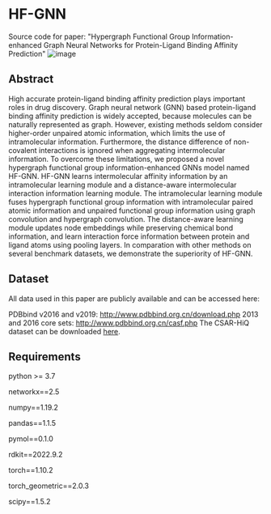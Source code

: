 # HF-GNN
Source code for paper: "Hypergraph Functional Group Information-enhanced Graph Neural Networks for Protein-Ligand Binding Affinity Prediction"
![image](https://github.com/ILangXu/HF-GNN/assets/37317304/dcc11144-63ab-4552-9465-b7ee65a041a6)
## Abstract
High accurate protein-ligand binding affinity prediction plays important roles in drug discovery. Graph neural network (GNN) based protein-ligand binding affinity prediction is widely accepted, because molecules can be naturally represented as graph. However, existing methods seldom consider higher-order unpaired atomic information, which limits the use of intramolecular information. Furthermore, the distance difference of non-covalent interactions is ignored when aggregating intermolecular information. To overcome these limitations, we proposed a novel hypergraph functional group information-enhanced GNNs model named HF-GNN. HF-GNN learns intermolecular affinity information by an intramolecular learning module and a distance-aware intermolecular interaction information learning module. The intramolecular learning module fuses hypergraph functional group information with intramolecular paired atomic information and unpaired functional group information using graph convolution and hypergraph convolution. The distance-aware learning module updates node embeddings while preserving chemical bond information, and learn interaction force information between protein and ligand atoms using pooling layers. In comparation with other methods on several benchmark datasets, we demonstrate the superiority of HF-GNN.

## Dataset

All data used in this paper are publicly available and can be accessed here:

PDBbind v2016 and v2019: http://www.pdbbind.org.cn/download.php
2013 and 2016 core sets: http://www.pdbbind.org.cn/casf.php
The CSAR-HiQ dataset can be downloaded [here](http://www.csardock.org/).

## Requirements
python >= 3.7

networkx==2.5

numpy==1.19.2

pandas==1.1.5

pymol==0.1.0

rdkit==2022.9.2

torch==1.10.2

torch_geometric==2.0.3

scipy==1.5.2
